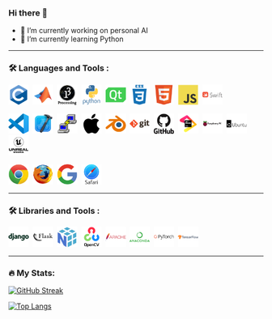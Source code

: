 ### Hi there 👋

<!--
**PinkiMan/PinkiMan** is a ✨ _special_ ✨ repository because its `README.md` (this file) appears on your GitHub profile.

Here are some ideas to get you started:-->

- 🔭 I’m currently working on personal AI
- 🌱 I’m currently learning Python
<!--- 👯 I’m looking to collaborate on ...
- 🤔 I’m looking for help with ...
- 💬 Ask me about ...
- 📫 How to reach me: 
- 😄 Pronouns: ...
- ⚡ Fun fact: ...-->

---

### 🛠️ Languages and Tools :
<div>
  <img src="https://github.com/devicons/devicon/blob/master/icons/c/c-original.svg" title="C" alt="C" width="40" height="40"/>&nbsp;
  <img src="https://github.com/devicons/devicon/blob/master/icons/matlab/matlab-original.svg"  title="Matlab" alt="Matlab" width="40" height="40"/>&nbsp;
  <img src="https://github.com/devicons/devicon/blob/master/icons/processing/processing-original-wordmark.svg"  title="Processing" alt="Processing" width="40" height="40"/>&nbsp;
  <img src="https://github.com/devicons/devicon/blob/master/icons/python/python-original-wordmark.svg"  title="Python" alt="Python" width="40" height="40"/>&nbsp;
  <img src="https://github.com/devicons/devicon/blob/master/icons/qt/qt-original.svg"  title="Qt" alt="Qt" width="40" height="40"/>&nbsp;
  <img src="https://github.com/devicons/devicon/blob/master/icons/css3/css3-plain-wordmark.svg"  title="CSS3" alt="CSS" width="40" height="40"/>&nbsp;
  <img src="https://github.com/devicons/devicon/blob/master/icons/html5/html5-original.svg" title="HTML5" alt="HTML" width="40" height="40"/>&nbsp;
  <img src="https://github.com/devicons/devicon/blob/master/icons/javascript/javascript-original.svg" title="JavaScript" alt="JavaScript" width="40" height="40"/>&nbsp;
  <img src="https://github.com/devicons/devicon/blob/master/icons/swift/swift-original-wordmark.svg"  title="Swift" alt="Swift" width="40" height="40"/>&nbsp;

  <img src="https://github.com/devicons/devicon/blob/master/icons/vscode/vscode-original.svg"  title="VScode" alt="VScode" width="40" height="40"/>&nbsp;
  <img src="https://github.com/devicons/devicon/blob/master/icons/xcode/xcode-original.svg"  title="Xcode" alt="Xcode" width="40" height="40"/>&nbsp;
  <img src="https://github.com/devicons/devicon/blob/master/icons/putty/putty-original.svg"  title="Putty" alt="Putty" width="40" height="40"/>&nbsp;
  <img src="https://github.com/devicons/devicon/blob/master/icons/apple/apple-original.svg" title="Apple" alt="Apple" width="40" height="40"/>&nbsp;
  <img src="https://github.com/devicons/devicon/blob/master/icons/blender/blender-original.svg" title="Blender" alt="Blender" width="40" height="40"/>&nbsp;
  <img src="https://github.com/devicons/devicon/blob/master/icons/git/git-original-wordmark.svg"  title="Git" alt="Git" width="40" height="40"/>&nbsp;
  <img src="https://github.com/devicons/devicon/blob/master/icons/github/github-original-wordmark.svg"  title="Github" alt="Github" width="40" height="40"/>&nbsp;
  <img src="https://github.com/devicons/devicon/blob/master/icons/jetbrains/jetbrains-original.svg"  title="Jetbrains" alt="Jetbrains" width="40" height="40"/>&nbsp;
  <img src="https://github.com/devicons/devicon/blob/master/icons/raspberrypi/raspberrypi-original-wordmark.svg"  title="Raspberrypi" alt="Raspberrypi" width="40" height="40"/>&nbsp;
  <img src="https://github.com/devicons/devicon/blob/master/icons/ubuntu/ubuntu-plain-wordmark.svg"  title="Ubuntu" alt="Ubuntu" width="40" height="40"/>&nbsp;
  <img src="https://github.com/devicons/devicon/blob/master/icons/unrealengine/unrealengine-original-wordmark.svg"  title="Unrealengine" alt="Unrealengine" width="40" height="40"/>&nbsp;

  <img src="https://github.com/devicons/devicon/blob/master/icons/chrome/chrome-original.svg" title="Chrome" alt="Chrome" width="40" height="40"/>&nbsp;
  <img src="https://github.com/devicons/devicon/blob/master/icons/firefox/firefox-original.svg"  title="Firefox" alt="Firefox" width="40" height="40"/>&nbsp;
  <img src="https://github.com/devicons/devicon/blob/master/icons/google/google-original.svg"  title="Google" alt="Google" width="40" height="40"/>&nbsp;
  <img src="https://github.com/devicons/devicon/blob/master/icons/safari/safari-original-wordmark.svg"  title="Safari" alt="Safari" width="40" height="40"/>&nbsp;
  
</div>

---
### 🛠️ Libraries and Tools :
<div>
  <img src="https://github.com/devicons/devicon/blob/master/icons/django/django-plain-wordmark.svg"  title="Django" alt="Django" width="40" height="40"/>&nbsp;
  <img src="https://github.com/devicons/devicon/blob/master/icons/flask/flask-original-wordmark.svg"  title="Flask" alt="Flask" width="40" height="40"/>&nbsp;
  <img src="https://github.com/devicons/devicon/blob/master/icons/numpy/numpy-original.svg"  title="Numpy" alt="Numpy" width="40" height="40"/>&nbsp;
  <img src="https://github.com/devicons/devicon/blob/master/icons/opencv/opencv-original-wordmark.svg"  title="Opencv" alt="Opencv" width="40" height="40"/>&nbsp;
  <img src="https://github.com/devicons/devicon/blob/master/icons/apache/apache-original-wordmark.svg" title="Apache" alt="Apache" width="40" height="40"/>&nbsp;
  <img src="https://github.com/devicons/devicon/blob/master/icons/anaconda/anaconda-original-wordmark.svg" title="Anaconda" alt="Anaconda" width="40" height="40"/>&nbsp;
  <img src="https://github.com/devicons/devicon/blob/master/icons/pytorch/pytorch-original-wordmark.svg"  title="Pytorch" alt="Pytorch" width="40" height="40"/>&nbsp;
  <img src="https://github.com/devicons/devicon/blob/master/icons/tensorflow/tensorflow-original-wordmark.svg"  title="Tensorflow" alt="Tensorflow" width="40" height="40"/>&nbsp;
</div>

---
### 🔥 My Stats:
[![GitHub Streak](http://github-readme-streak-stats.herokuapp.com?user=PinkiMan&theme=highcontrast&date_format=j%2Fn%5B%2FY%5D&background=45%2CEB5454%2C0016EB&border=FF2C2C)](https://git.io/streak-stats)

[![Top Langs](https://github-readme-stats.vercel.app/api/top-langs/?username=PinkiMan&layout=compact&theme=vision-friendly-dark)](https://github.com/anuraghazra/github-readme-stats)

